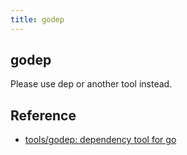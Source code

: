 ```yaml
---
title: godep
---
```


## godep
Please use dep or another tool instead.

## Reference
* [tools/godep: dependency tool for go](https://github.com/tools/godep)
